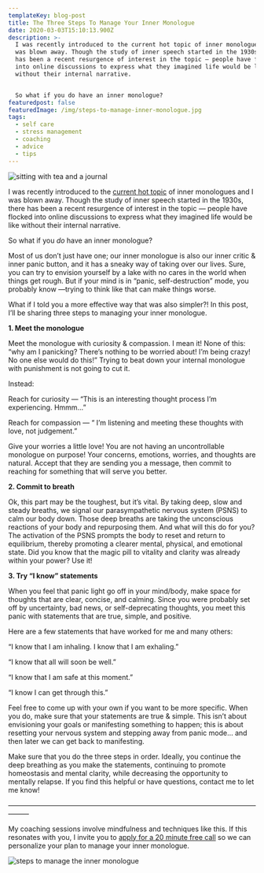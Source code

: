 ```yaml
---
templateKey: blog-post
title: The Three Steps To Manage Your Inner Monologue
date: 2020-03-03T15:10:13.900Z
description: >-
  I was recently introduced to the current hot topic of inner monologues and I
  was blown away. Though the study of inner speech started in the 1930s, there
  has been a recent resurgence of interest in the topic — people have flocked
  into online discussions to express what they imagined life would be like
  without their internal narrative.


  So what if you do have an inner monologue?
featuredpost: false
featuredImage: /img/steps-to-manage-inner-monologue.jpg
tags:
  - self care
  - stress management
  - coaching
  - advice
  - tips
---
```


![sitting with tea and a journal](/img/inner-monologue.jpg "managing inner monologue")

I was recently introduced to the [current hot topic](https://mymodernmet.com/inner-monologue/) of inner monologues and I was blown away. Though the study of inner speech started in the 1930s, there has been a recent resurgence of interest in the topic — people have flocked into online discussions to express what they imagined life would be like without their internal narrative.

So what if you _do_ have an inner monologue?

Most of us don’t just have one; our inner monologue is also our inner critic & inner panic button, and it has a sneaky way of taking over our lives. Sure, you can try to envision yourself by a lake with no cares in the world when things get rough. But if your mind is in “panic, self-destruction” mode, you probably know —trying to think like that can make things worse.

What if I told you a more effective way that was also simpler?! In this post, I’ll be sharing three steps to managing your inner monologue.

**1. Meet the monologue**

Meet the monologue with curiosity & compassion. I mean it! None of this: “why am I panicking? There’s nothing to be worried about! I’m being crazy! No one else would do this!” Trying to beat down your internal monologue with punishment is not going to cut it.

Instead:

Reach for curiosity — “This is an interesting thought process I’m experiencing. Hmmm…”

Reach for compassion — “ I’m listening and meeting these thoughts with love, not judgement.”

Give your worries a little love! You are not having an uncontrollable monologue on purpose! Your concerns, emotions, worries, and thoughts are natural. Accept that they are sending you a message, then commit to reaching for something that will serve you better.

**2. Commit to breath**

Ok, this part may be the toughest, but it’s vital. By taking deep, slow and steady breaths, we signal our parasympathetic nervous system (PSNS) to calm our body down. Those deep breaths are taking the unconscious reactions of your body and repurposing them. And what will this do for you? The activation of the PSNS prompts the body to reset and return to equilibrium, thereby promoting a clearer mental, physical, and emotional state. Did you know that the magic pill to vitality and clarity was already within your power? Use it!

**3. Try “I know” statements**

When you feel that panic light go off in your mind/body, make space for thoughts that are clear, concise, and calming. Since you were probably set off by uncertainty, bad news, or self-deprecating thoughts, you meet this panic with statements that are true, simple, and positive.

Here are a few statements that have worked for me and many others:

“I know that I am inhaling. I know that I am exhaling.”

“I know that all will soon be well.”

“I know that I am safe at this moment.”

“I know I can get through this.”

Feel free to come up with your own if you want to be more specific. When you do, make sure that your statements are true & simple. This isn’t about envisioning your goals or manifesting something to happen; this is about resetting your nervous system and stepping away from panic mode… and then later we can get back to manifesting.

Make sure that you do the three steps in order. Ideally, you continue the deep breathing as you make the statements, continuing to promote homeostasis and mental clarity, while decreasing the opportunity to mentally relapse. If you find this helpful or have questions, contact me to let me know!

———————————————————————————————————————

My coaching sessions involve mindfulness and techniques like this. If this resonates with you, I invite you to [apply for a 20 minute free call](https://www.sheilaanne.com/book/) so we can personalize your plan to manage your inner monologue.

![steps to manage the inner monologue](/img/steps-to-manage-inner-monologue.jpg "steps to manage inner monologue")
